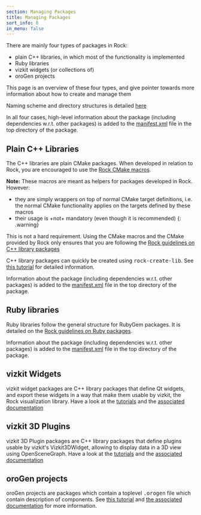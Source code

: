 ```yaml
---
section: Managing Packages
title: Managing Packages
sort_info: 0
in_menu: false
---
```


There are mainly four types of packages in Rock:

 * plain C++ libraries, in which most of the functionality is implemented
 * Ruby libraries
 * vizkit widgets (or collections of)
 * oroGen projects

This page is an overview of these four types, and give pointer towards more
information about how to create and manage them

Naming scheme and directory structures is detailed
[here](package_structure.html)

In all four cases, high-level information about the package (including
dependencies w.r.t. other packages) is added to the
[manifest.xml](../autoproj/advanced/manifest-xml.html) file in the top directory
of the package.

Plain C++ Libraries
-------------------

The C++ libraries are plain CMake packages. When developed in relation to Rock,
you are encouraged to use the [Rock CMake macros](cmake_macros.html). 

**Note:** These macros are meant as helpers for packages developed in Rock.
However:

 * they are simply wrappers on top of normal CMake target definitions, i.e. the
   normal CMake functionality applies on the targets defined by these macros
 * their usage is +not+ mandatory (even though it is recommended)
{: .warning}

This is not a hard requirement. Using the CMake macros and the CMake provided by
Rock only ensures that you are following the [Rock guidelines on C++ library
packages](http://rock.opendfki.de/wiki/WikiStart/Standards/RG4)

C++ library packages can quickly be created using <tt>rock-create-lib</tt>. See [this tutorial](../tutorials/100_basics_create_library.html) for detailed information.

Information about the package (including dependencies w.r.t. other packages) is
added to the [manifest.xml](../autoproj/advanced/manifest-xml.html) file in the
top directory of the package.

Ruby libraries
--------------
Ruby libraries follow the general structure for RubyGem packages. It is detailed
on the [Rock guidelines on Ruby packages](http://rock.opendfki.de/wiki/WikiStart/Standards/RG5).

Information about the package (including dependencies w.r.t. other packages) is
added to the [manifest.xml](../autoproj/advanced/manifest-xml.html) file in the
top directory of the package.

vizkit Widgets
--------------
vizkit widget packages are C++ library packages that define Qt widgets, and export
these widgets in a way that make them usable by vizkit, the Rock visualization
library. Have a look at the
[tutorials](../advanced_tutorials/210_data_visualization.html) and the [associated
documentation](../graphical_user_interface)

vizkit 3D Plugins
--------------
vizkit 3D Plugin packages are C++ library packages that define plugins usable by
vizkit's Vizkit3DWidget, allowing to display data in a 3D view using
OpenSceneGraph. Have a look at the
[tutorials](../advanced_tutorials/600_vizkit_plugin.html) and the [associated
documentation](../graphical_user_interface)

oroGen projects
----------------
oroGen projects are packages which contain a toplevel <tt>.orogen</tt> file
which contain description of components. See [this
tutorial](../tutorials/110_basics_create_component.html) and [the associated documentation](../orogen) for more
information.
